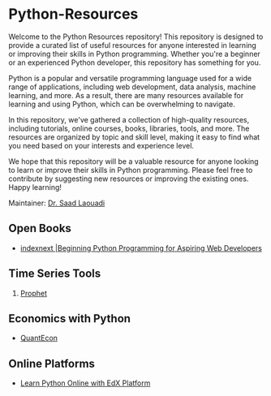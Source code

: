 # Python-Resources

Welcome to the Python Resources repository! This repository is designed to provide a curated list of useful resources for anyone interested in learning or improving their skills in Python programming. Whether you're a beginner or an experienced Python developer, this repository has something for you.

Python is a popular and versatile programming language used for a wide range of applications, including web development, data analysis, machine learning, and more. As a result, there are many resources available for learning and using Python, which can be overwhelming to navigate.

In this repository, we've gathered a collection of high-quality resources, including tutorials, online courses, books, libraries, tools, and more. The resources are organized by topic and skill level, making it easy to find what you need based on your interests and experience level.

We hope that this repository will be a valuable resource for anyone looking to learn or improve their skills in Python programming. Please feel free to contribute by suggesting new resources or improving the existing ones. Happy learning!

Maintainer: [Dr. Saad Laouadi](https://github.com/DrSaadLa)

## Open Books 
  - [indexnext |Beginning Python Programming for Aspiring Web Developers](https://www.openbookproject.net/books/bpp4awd/index.html)

## Time Series Tools 

  1. [Prophet](https://facebook.github.io/prophet/docs/quick_start.html)



## Economics with Python

  - [QuantEcon](https://quantecon.org/)
  
  
## Online Platforms

  - [Learn Python Online with EdX Platform](https://www.edx.org/learn/python)
